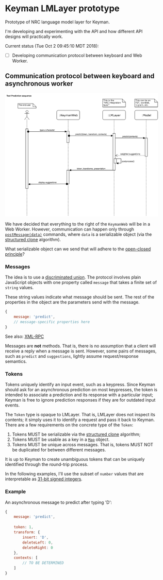 Keyman LMLayer prototype
========================

Prototype of NRC language model layer for Keyman.

I'm developing and experimenting with the API and how different API
designs will practically work.

Current status (Tue Oct  2 09:45:10 MDT 2018):

 - [ ] Developing communication protocol between keyboard and Web Worker.


Communication protocol between keyboard and asynchronous worker
---------------------------------------------------------------

![Sequence diagram of obtaining a prediction](./docs/predictive-text-sequence.png)

We have decided that everything to the right of the `KeymanWeb` will be in a
Web Worker. However, communication can happen only through
[`postMessage(data)`][postMessage] commands,
where `data` is a serializable object (via the [structured clone][]
algorithm).

What serializable object can we send that will adhere to the [open-closed principle]?

### Messages

The idea is to use a [discriminated union][]. The protocol involves
plain JavaScript objects with one property called `message` that takes
a finite set of `string` values.

These string values indicate what message should be sent. The rest of
the properties in the object are the parameters send with the message.

```javascript
{
    message: 'predict',
    // message-specific properties here
}
```

See also: [XML-RPC][]

Messages are **not** methods. That is, there is no assumption that
a client will receive a reply when a message is sent. However, some
pairs of messages, such as `predict` and `suggestions`, lightly assume
request/response semantics.

[discriminated union]: http://www.typescriptlang.org/docs/handbook/advanced-types.html#discriminated-unions
[open-closed principle]: https://en.wikipedia.org/wiki/Open%E2%80%93closed_principle
[XML-RPC]: https://en.wikipedia.org/wiki/XML-RPC
[structured clone]: https://developer.mozilla.org/en-US/docs/Web/API/Web_Workers_API/Structured_clone_algorithm
[postMessage]: https://developer.mozilla.org/en-US/docs/Web/API/Worker/postMessage


### Tokens

Tokens uniquely identify an input event, such as a keypress. Since
Keyman should ask for an asynchronous prediction on most keypresses, the
token is intended to associate a prediction and its response with
a particular input; Keyman is free to ignore prediction responses if
they are for outdated input events.

The `Token` type is opaque to LMLayer. That is, LMLayer does not inspect
its contents; it simply uses it to identify a request and pass it back
to Keyman. There are a few requirements on the concrete type of the
`Token`:

 1. Tokens MUST be serializable via the [structured clone][] algorithm;
 2. Tokens MUST be usable as a key in a [`Map`][Map object] object.
 3. Tokens MUST be unique across messages. That is, tokens MUST NOT be
    duplicated for between different messages.

It is up to Keyman to create unambiguous tokens that can be uniquely
identified through the round-trip process.

In the following examples, I'll use the subset of `number` values that
are interpretable as [31-bit signed integers][Smi].

[Map object]: https://developer.mozilla.org/en-US/docs/Web/JavaScript/Reference/Global_Objects/Map#Key_equality
[Smi]: https://github.com/thlorenz/v8-perf/blob/master/data-types.md#efficiently-representing-values-and-tagging


### Example

An asynchronous message to predict after typing 'D':

```javascript
{
    message: 'predict',

    token: 1,
    transform: {
        insert: 'D',
        deleteLeft: 0,
        deleteRight: 0
    },
    contexts: [
        // TO BE DETERMINED
    ]
}
```
